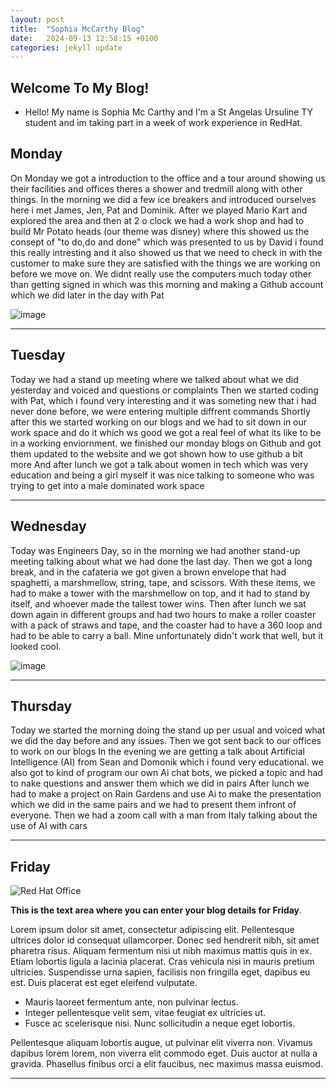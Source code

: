```yaml
---
layout: post
title:  "Sophia McCarthy Blog"
date:   2024-09-13 12:58:15 +0100
categories: jekyll update
---
```


## Welcome To My Blog!

* Hello! My name is Sophia Mc Carthy and I'm a St Angelas Ursuline TY student and im taking part in a week of work experience in RedHat.
  


## Monday

 On Monday we got a introduction to the office and a tour around showing us their facilities and offices theres a shower and tredmill along with other things. In the morning we did a few ice breakers and introduced ourselves here i met James, Jen, Pat and Dominik. After we played Mario Kart and explored the area and then at 2 o clock we had a work shop and had to build Mr Potato heads (our theme was disney) where this showed us the consept of "to do,do and done" which was presented to us by David i found this really intresting and it also showed us that we need to check in with the customer to make sure they are satisfied with the things we are working on before we move on. We didnt really use the computers much today other than getting signed in which was this morning and making a Github account which we did later in the day with Pat
 
 ![image](https://github.com/user-attachments/assets/512b726d-5de6-4698-b9f0-c44695a55009)





---
## Tuesday
Today we had a stand up meeting where we talked about what we did yesterday and voiced and questions or complaints 
Then we started coding with Pat, which i found very interesting and it was someting new that i had never done before, we were entering multiple diffrent commands
Shortly after this we started working on our blogs and we had to sit down in our work space and do it which ws good we got a real feel of what its like to be in a working enviornment.
we finished our monday blogs on Github and got them updated to the website and we got shown how to use github a bit more
And after lunch we got a talk about women in tech which was very education and being a girl myself it was nice talking to someone who was trying to get into a male dominated work space


---
## Wednesday
Today was Engineers Day, so in the morning we had another stand-up meeting talking about what we had done the last day. 
Then we got a long break, and in the cafateria we got given a brown envelope that had spaghetti, a marshmellow, string, tape, and scissors.
With these items, we had to make a tower with the marshmellow on top, and it had to stand by itself, and whoever made the tallest tower wins.
Then after lunch we sat down again in different groups and had two hours to make a roller coaster with a pack of straws and tape, and the coaster had to have a 360 loop and had to be able to carry a ball.
Mine unfortunately didn't work that well, but it looked cool. 

![image](https://github.com/user-attachments/assets/58d56e6c-3f37-413f-8141-65bc9fe993a9)



---
## Thursday
Today we started the morning doing the stand up per usual and voiced what we did the day before and any issues.
Then we got sent back to our offices to work on our blogs
In the  evening we are getting a talk about Artificial Intelligence (AI) from Sean and Domonik which i found very educational.
we also got to kind of program our own Ai chat bots, we picked a topic and had to nake questions and answer them which we did in pairs
After lunch we had to make a project on Rain Gardens and use Ai to make the presentation which we did in the same pairs and we had to present them infront of everyone.
Then we had a zoom call with a man from Italy talking about the use of AI with cars 



---
## Friday
![Red Hat Office](https://github.blog/wp-content/uploads/2023/10/Collaboration-DarkMode-2.png?resize=1200%2C630 "Github")

**This is the text area where you can enter your blog details for Friday**.

Lorem ipsum dolor sit amet, consectetur adipiscing elit. Pellentesque ultrices dolor id consequat ullamcorper. Donec sed hendrerit nibh, sit amet pharetra risus. Aliquam fermentum nisi ut nibh maximus mattis quis in ex. Etiam lobortis ligula a lacinia placerat. Cras vehicula nisi in mauris pretium ultricies. Suspendisse urna sapien, facilisis non fringilla eget, dapibus eu est. Duis placerat est eget eleifend vulputate. 

* Mauris laoreet fermentum ante, non pulvinar lectus. 
* Integer pellentesque velit sem, vitae feugiat ex ultricies ut. 
* Fusce ac scelerisque nisi. Nunc sollicitudin a neque eget lobortis. 

Pellentesque aliquam lobortis augue, ut pulvinar elit viverra non. Vivamus dapibus lorem lorem, non viverra elit commodo eget. Duis auctor at nulla a gravida. Phasellus finibus orci a elit faucibus, nec maximus massa euismod.

---

